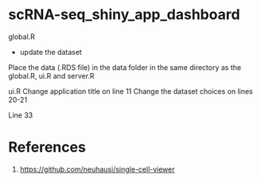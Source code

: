 # scRNA-seq_shiny_app_dashboard

global.R 
- update the dataset

Place the data (.RDS file) in the data folder in the same directory as the global.R, ui.R and server.R

ui.R
Change application title on line 11
Change the dataset choices on lines 20-21

Line 33


# References
1. https://github.com/neuhausi/single-cell-viewer